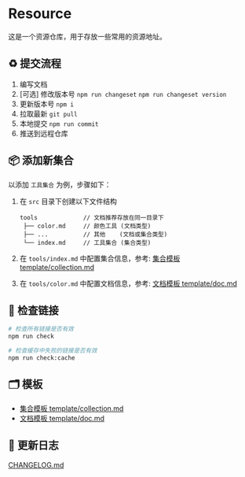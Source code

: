 # Resource

这是一个资源仓库，用于存放一些常用的资源地址。

## ♻️ 提交流程

1. 编写文档
2. [可选] 修改版本号 `npm run changeset` `npm run changeset version`
3. 更新版本号 `npm i`
4. 拉取最新 `git pull`
5. 本地提交 `npm run commit`
6. 推送到远程仓库

## 📦 添加新集合

以添加 `工具集合` 为例，步骤如下：

1. 在 `src` 目录下创建以下文件结构

   ```text
   tools             // 文档推荐存放在同一目录下
    ├── color.md     // 颜色工具 (文档类型)
    ├── ...          // 其他    (文档或集合类型)
    └── index.md     // 工具集合 (集合类型)
   ```

2. 在 `tools/index.md` 中配置集合信息，参考: [集合模板 template/collection.md](./template/collection.md)
3. 在 `tools/color.md` 中配置文档信息，参考: [文档模板 template/doc.md](./template/doc.md)

## 🔧 检查链接

```bash
# 检查所有链接是否有效
npm run check

# 检查缓存中失败的链接是否有效
npm run check:cache
```

## 🗂️ 模板

- [集合模板 template/collection.md](./template/collection.md)
- [文档模板 template/doc.md](./template/doc.md)

## 📝 更新日志

[CHANGELOG.md](CHANGELOG.md)